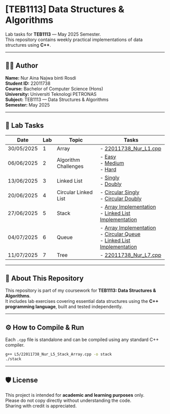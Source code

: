 # [TEB1113] Data Structures & Algorithms

Lab tasks for **TEB1113** — May 2025 Semester.  
This repository contains weekly practical implementations of data structures using **C++**.

---

## 👩‍💻 Author

**Name:** Nur Aina Najwa binti Rosdi  <br>
**Student ID:** 22011738  <br>
**Course:** Bachelor of Computer Science (Hons)  <br>
**University:** Universiti Teknologi PETRONAS  <br>
**Subject:** TEB1113 — Data Structures & Algorithms  <br>
**Semester:** May 2025

---

## 📅 Lab Tasks

| Date       | Lab | Topic                | Tasks                                                                                                                                 |
|------------|-----|----------------------|----------------------------------------------------------------------------------------------------------------------------------------|
| 30/05/2025 | 1   | Array                | - [22011738_Nur_L1.cpp](./L1/22011738_Nur_L1.cpp)                                                                                      |
| 06/06/2025 | 2   | Algorithm Challenges | - [Easy](./L2/22011738_Nur_L2_Easy.cpp) <br> - [Medium](./L2/22011738_Nur_L2_Medium.cpp) <br> - [Hard](./L2/22011738_Nur_L2_Hard.cpp) |
| 13/06/2025 | 3   | Linked List          | - [Singly](./L3/22011738_Nur_L3_SinglyLinkedList.cpp) <br> - [Doubly](./L3/22011738_Nur_L3_DoublyLinkedList.cpp)                       |
| 20/06/2025 | 4   | Circular Linked List | - [Circular Singly](./L4/22011738_Nur_L4_CircularSinglyLinkedList.cpp) <br> - [Circular Doubly](./L4/22011738_Nur_L4_CircularDoublyList.cpp) |
| 27/06/2025 | 5   | Stack                | - [Array Implementation](./L5/22011738_Nur_L5_Stack_Array.cpp) <br> - [Linked List Implementation](./L5/22011738_Nur_L5_Stack_LinkedList.cpp) |
| 04/07/2025 | 6   | Queue                | - [Array Implementation](./L6/22011738_Nur_L6_Queue_Array.cpp) <br> - [Circular Queue](./L6/22011738_Nur_L6_Queue_CircularQueue.cpp) <br> - [Linked List Implementation](./L6/22011738_Nur_L6_Queue_LinkedList.cpp) |
| 11/07/2025 | 7   | Tree                 | - [22011738_Nur_L7.cpp](./L7/22011738_Nur_L7.cpp)                                                                                       |

---

## 🧠 About This Repository

This repository is part of my coursework for **TEB1113: Data Structures & Algorithms**.  
It includes lab exercises covering essential data structures using the **C++ programming language**, built and tested independently.

---

## ⚙️ How to Compile & Run

Each `.cpp` file is standalone and can be compiled using any standard C++ compiler.

```bash
g++ L5/22011738_Nur_L5_Stack_Array.cpp -o stack
./stack
```

---

## 🛡️ License

This project is intended for **academic and learning purposes** only.  
Please do not copy directly without understanding the code.  
Sharing with credit is appreciated.
